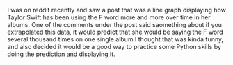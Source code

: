 I was on reddit recently and saw a post that was a line graph displaying how Taylor Swift has been using the F word more and more over time in her albums.
One of the comments under the post said saomething about if you extrapolated this data, it would predict that she would be saying the F word several thousand times on one single album
I thought that was kinda funny, and also decided it would be a good way to practice some Python skills by doing the prediction and displaying it.
